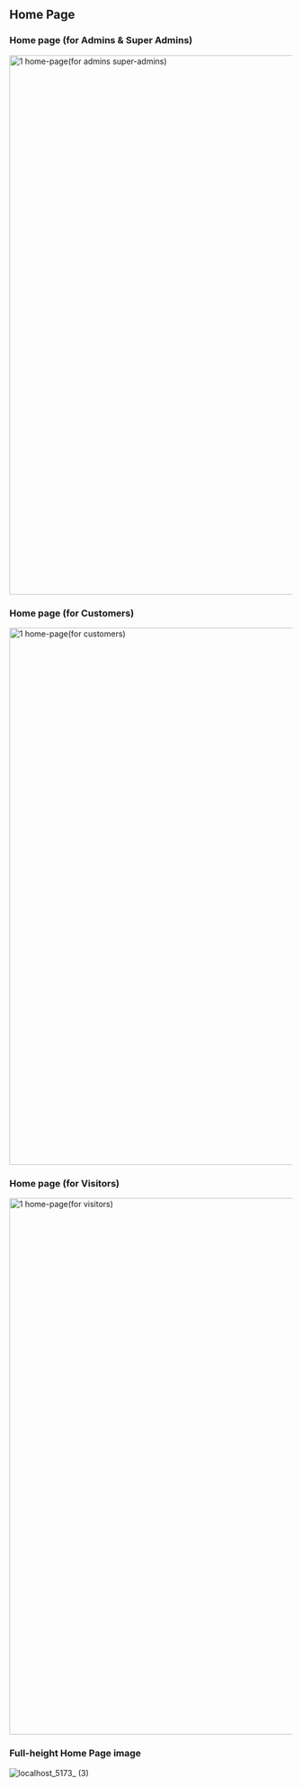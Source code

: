 ## Home Page

### Home page (for Admins & Super Admins)
<img width="960" alt="1 home-page(for admins   super-admins)" src="https://github.com/user-attachments/assets/fcbae597-1dc0-49f9-923f-6bf90906bdab" />


### Home page (for Customers)
<img width="956" alt="1 home-page(for customers)" src="https://github.com/user-attachments/assets/2e9a3e39-28e8-4930-bf7a-f12222a17206" />



### Home page (for Visitors)
<img width="955" alt="1 home-page(for visitors)" src="https://github.com/user-attachments/assets/0d25e94e-625c-4544-98fc-e4f1be0adb3e" />




### Full-height Home Page image
![localhost_5173_ (3)](https://github.com/user-attachments/assets/39392286-6b70-4e03-8235-dcc6eb14d559)




